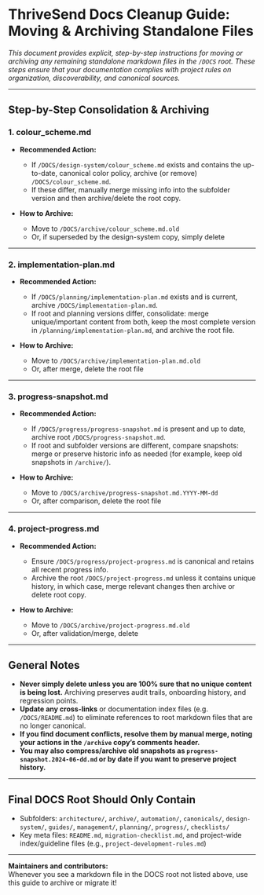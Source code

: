 # ThriveSend Docs Cleanup Guide: Moving & Archiving Standalone Files

_This document provides explicit, step-by-step instructions for moving or archiving any remaining standalone markdown files in the `/DOCS` root. These steps ensure that your documentation complies with project rules on organization, discoverability, and canonical sources._

---

## Step-by-Step Consolidation & Archiving

### 1. **colour_scheme.md**

- **Recommended Action:**  
  - If `/DOCS/design-system/colour_scheme.md` exists and contains the up-to-date, canonical color policy, archive (or remove) `/DOCS/colour_scheme.md`.
  - If these differ, manually merge missing info into the subfolder version and then archive/delete the root copy.

- **How to Archive:**  
  - Move to `/DOCS/archive/colour_scheme.md.old`
  - Or, if superseded by the design-system copy, simply delete

---

### 2. **implementation-plan.md**

- **Recommended Action:**  
  - If `/DOCS/planning/implementation-plan.md` exists and is current, archive `/DOCS/implementation-plan.md`.
  - If root and planning versions differ, consolidate: merge unique/important content from both, keep the most complete version in `/planning/implementation-plan.md`, and archive the root file.

- **How to Archive:**  
  - Move to `/DOCS/archive/implementation-plan.md.old`
  - Or, after merge, delete the root file

---

### 3. **progress-snapshot.md**

- **Recommended Action:**  
  - If `/DOCS/progress/progress-snapshot.md` is present and up to date, archive root `/DOCS/progress-snapshot.md`.
  - If root and subfolder versions are different, compare snapshots: merge or preserve historic info as needed (for example, keep old snapshots in `/archive/`).

- **How to Archive:**  
  - Move to `/DOCS/archive/progress-snapshot.md.YYYY-MM-dd`
  - Or, after comparison, delete the root file

---

### 4. **project-progress.md**

- **Recommended Action:**  
  - Ensure `/DOCS/progress/project-progress.md` is canonical and retains all recent progress info.
  - Archive the root `/DOCS/project-progress.md` unless it contains unique history, in which case, merge relevant changes then archive or delete root copy.

- **How to Archive:**  
  - Move to `/DOCS/archive/project-progress.md.old`
  - Or, after validation/merge, delete

---

## General Notes

- **Never simply delete unless you are 100% sure that no unique content is being lost.** Archiving preserves audit trails, onboarding history, and regression points.
- **Update any cross-links** or documentation index files (e.g. `/DOCS/README.md`) to eliminate references to root markdown files that are no longer canonical.
- **If you find document conflicts, resolve them by manual merge, noting your actions in the `/archive` copy’s comments header.**
- **You may also compress/archive old snapshots as `progress-snapshot.2024-06-dd.md` or by date if you want to preserve project history.**

---

## Final DOCS Root Should Only Contain

- Subfolders: `architecture/`, `archive/`, `automation/`, `canonicals/`, `design-system/`, `guides/`, `management/`, `planning/`, `progress/`, `checklists/`
- Key meta files: `README.md`, `migration-checklist.md`, and project-wide index/guideline files (e.g., `project-development-rules.md`)

---

**Maintainers and contributors:**  
Whenever you see a markdown file in the DOCS root not listed above, use this guide to archive or migrate it!